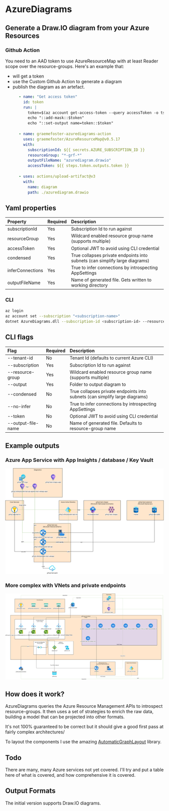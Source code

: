 # AzureDiagrams

## Generate a Draw.IO diagram from your Azure Resources

### Github Action

You need to an AAD token to use AzureResourceMap with at least Reader scope over the resource-groups. 
Here's an example that:
- will get a token
- use the Custom Github Action to generate a diagram
- publish the diagram as an artefact.


```yaml
      - name: "Get access token"
        id: token
        run: |
          token=$(az account get-access-token --query accessToken -o tsv --query "accessToken")
          echo "::add-mask::$token" 
          echo "::set-output name=token::$token"

      - name: graemefoster-azurediagrams-action
        uses: graemefoster/AzureResourceMap@v0.5.17
        with:
          subscriptionId: ${{ secrets.AZURE_SUBSCRIPTION_ID }}
          resourceGroup: "*-grf-*"
          outputFileName: "azurediagram.drawio"
          accessToken: ${{ steps.token.outputs.token }}

      - uses: actions/upload-artifact@v3
        with:
          name: diagram
          path: ./azurediagram.drawio
```
## Yaml properties

| Property          | Required  | Description                                                                  |
|:------------------|:----------|:-----------------------------------------------------------------------------|
| subscriptionId    | Yes       | Subscription Id to run against                                               |
| resourceGroup     | Yes       | Wildcard enabled resource group name (supports multiple)                     |
| accessToken       | Yes       | Optional JWT to avoid using CLI credential                                   |
| condensed         | Yes       | True collapses private endpoints into subnets (can simplify large diagrams)  |
| inferConnections  | Yes       | True to infer connections by introspecting AppSettings                       |
| outputFileName    | Yes       | Name of generated file. Gets written to working directory                    |

### CLI

```bash
az login 
az account set --subscription "<subscription-name>"
dotnet AzureDiagrams.dll --subscription-id <subscription-id> --resource-group <resource-group> --resource-group <resource-group> --output c:/temp/
```

## CLI flags

| Flag                | Required  | Description                                                                  |
|:--------------------|:----------|:-----------------------------------------------------------------------------|
| --tenant-id         | No        | Tenant Id (defaults to current Azure CLI)                                    |
| --subscription      | Yes       | Subscription Id to run against                                               |
| --resource-group    | Yes       | Wildcard enabled resource group name (supports multiple)                     |
| --output            | Yes       | Folder to output diagram to                                                  |
| --condensed         | No        | True collapses private endpoints into subnets (can simplify large diagrams)  |
| --no-infer          | No        | True to infer connections by introspecting AppSettings                       |
| --token             | No        | Optional JWT to avoid using CLI credential                                   |
| --output-file-name  | No        | Name of generated file. Defaults to resource-group name                      |


## Example outputs
### Azure App Service with App Insights / database / Key Vault
![AzureSimple](./assets/grfsq2-platform-test-rg.drawio.png)

### More complex with VNets and private endpoints
![AzureSimple](./assets/more-complex.drawio.png)

## How does it work?
AzureDiagrams queries the Azure Resource Management APIs to introspect resource-groups. It then uses a set of strategies to enrich the raw data, building a model that can be projected into other formats.

It's not 100% guaranteed to be correct but it should give a good first pass at fairly complex architectures/

To layout the components I use the amazing [AutomaticGraphLayout](https://github.com/microsoft/automatic-graph-layout) library.

## Todo
There are many, many Azure services not yet covered. I'll try and put a table here of what is covered, and how comprehensive it is covered.

## Output Formats
The initial version supports Draw.IO diagrams. 


